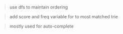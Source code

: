 > use dfs to maintain ordering

> add score and freq variable for to most matched trie

> mostly used for auto-complete